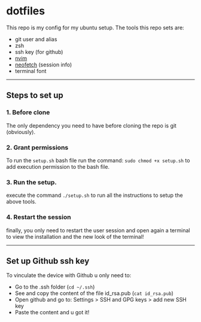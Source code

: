 # dotfiles
This repo is my config for my ubuntu setup. The tools this repo sets are:
- git user and alias
- zsh
- ssh key (for github)
- [nvim](https://neovim.io/)
- [neofetch](https://github.com/dylanaraps/neofetch) (session info)
- terminal font
---
## Steps to set up
### 1. Before clone
The only dependency you need to have before cloning the repo is git (obviously).
### 2. Grant permissions
To run the ``setup.sh`` bash file run the command: ``sudo chmod +x setup.sh`` to add execution permission to the bash file.
### 3. Run the setup.
execute the command ``./setup.sh`` to run all the instructions to setup the above tools.
### 4. Restart the session
finally, you only need to restart the user session and open again a terminal to view the installation and the new look of the terminal!

---
## Set up Github ssh key
To vinculate the device with Github u only need to: 
- Go to the .ssh folder (``cd ~/.ssh``)
- See and copy the content of the file id_rsa.pub (``cat id_rsa.pub``)
- Open github and go to: Settings > SSH and GPG keys > add new SSH key
- Paste the content and u got it!
